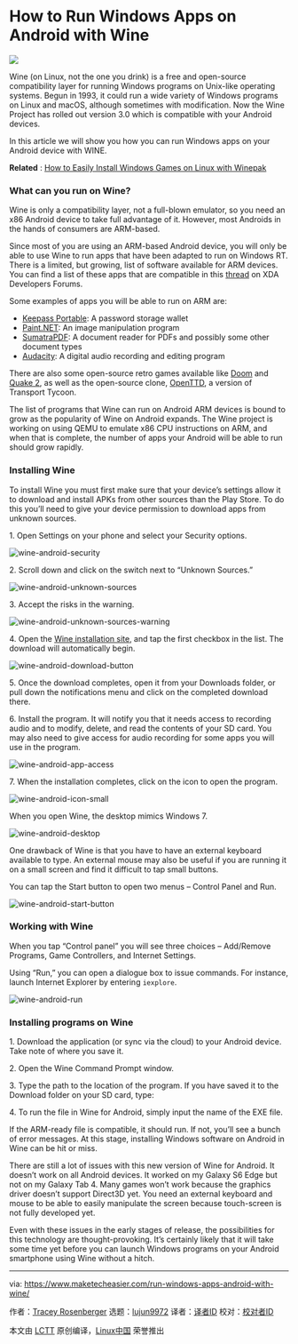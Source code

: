 How to Run Windows Apps on Android with Wine
======

![](https://www.maketecheasier.com/assets/uploads/2018/07/Wine-Android-featured-image.jpg)

Wine (on Linux, not the one you drink) is a free and open-source compatibility layer for running Windows programs on Unix-like operating systems. Begun in 1993, it could run a wide variety of Windows programs on Linux and macOS, although sometimes with modification. Now the Wine Project has rolled out version 3.0 which is compatible with your Android devices.

In this article we will show you how you can run Windows apps on your Android device with WINE.

**Related** : [How to Easily Install Windows Games on Linux with Winepak][1]

### What can you run on Wine?

Wine is only a compatibility layer, not a full-blown emulator, so you need an x86 Android device to take full advantage of it. However, most Androids in the hands of consumers are ARM-based.

Since most of you are using an ARM-based Android device, you will only be able to use Wine to run apps that have been adapted to run on Windows RT. There is a limited, but growing, list of software available for ARM devices. You can find a list of these apps that are compatible in this [thread][2] on XDA Developers Forums.

Some examples of apps you will be able to run on ARM are:

  * [Keepass Portable][3]: A password storage wallet
  * [Paint.NET][4]: An image manipulation program
  * [SumatraPDF][5]: A document reader for PDFs and possibly some other document types
  * [Audacity][6]: A digital audio recording and editing program



There are also some open-source retro games available like [Doom][7] and [Quake 2][8], as well as the open-source clone, [OpenTTD][9], a version of Transport Tycoon.

The list of programs that Wine can run on Android ARM devices is bound to grow as the popularity of Wine on Android expands. The Wine project is working on using QEMU to emulate x86 CPU instructions on ARM, and when that is complete, the number of apps your Android will be able to run should grow rapidly.

### Installing Wine

To install Wine you must first make sure that your device’s settings allow it to download and install APKs from other sources than the Play Store. To do this you’ll need to give your device permission to download apps from unknown sources.

1\. Open Settings on your phone and select your Security options.


![wine-android-security][10]

2\. Scroll down and click on the switch next to “Unknown Sources.”

![wine-android-unknown-sources][11]

3\. Accept the risks in the warning.

![wine-android-unknown-sources-warning][12]

4\. Open the [Wine installation site][13], and tap the first checkbox in the list. The download will automatically begin.

![wine-android-download-button][14]

5\. Once the download completes, open it from your Downloads folder, or pull down the notifications menu and click on the completed download there.

6\. Install the program. It will notify you that it needs access to recording audio and to modify, delete, and read the contents of your SD card. You may also need to give access for audio recording for some apps you will use in the program.

![wine-android-app-access][15]

7\. When the installation completes, click on the icon to open the program.

![wine-android-icon-small][16]

When you open Wine, the desktop mimics Windows 7.

![wine-android-desktop][17]

One drawback of Wine is that you have to have an external keyboard available to type. An external mouse may also be useful if you are running it on a small screen and find it difficult to tap small buttons.

You can tap the Start button to open two menus – Control Panel and Run.

![wine-android-start-button][18]

### Working with Wine

When you tap “Control panel” you will see three choices – Add/Remove Programs, Game Controllers, and Internet Settings.

Using “Run,” you can open a dialogue box to issue commands. For instance, launch Internet Explorer by entering `iexplore`.

![wine-android-run][19]

### Installing programs on Wine

1\. Download the application (or sync via the cloud) to your Android device. Take note of where you save it.

2\. Open the Wine Command Prompt window.

3\. Type the path to the location of the program. If you have saved it to the Download folder on your SD card, type:

4\. To run the file in Wine for Android, simply input the name of the EXE file.

If the ARM-ready file is compatible, it should run. If not, you’ll see a bunch of error messages. At this stage, installing Windows software on Android in Wine can be hit or miss.

There are still a lot of issues with this new version of Wine for Android. It doesn’t work on all Android devices. It worked on my Galaxy S6 Edge but not on my Galaxy Tab 4. Many games won’t work because the graphics driver doesn’t support Direct3D yet. You need an external keyboard and mouse to be able to easily manipulate the screen because touch-screen is not fully developed yet.

Even with these issues in the early stages of release, the possibilities for this technology are thought-provoking. It’s certainly likely that it will take some time yet before you can launch Windows programs on your Android smartphone using Wine without a hitch.

--------------------------------------------------------------------------------

via: https://www.maketecheasier.com/run-windows-apps-android-with-wine/

作者：[Tracey Rosenberger][a]
选题：[lujun9972](https://github.com/lujun9972)
译者：[译者ID](https://github.com/译者ID)
校对：[校对者ID](https://github.com/校对者ID)

本文由 [LCTT](https://github.com/LCTT/TranslateProject) 原创编译，[Linux中国](https://linux.cn/) 荣誉推出

[a]:https://www.maketecheasier.com/author/traceyrosenberger/
[1]:https://www.maketecheasier.com/winepak-install-windows-games-linux/ (How to Easily Install Windows Games on Linux with Winepak)
[2]:https://forum.xda-developers.com/showthread.php?t=2092348
[3]:http://downloads.sourceforge.net/keepass/KeePass-2.20.1.zip
[4]:http://forum.xda-developers.com/showthread.php?t=2411497
[5]:http://forum.xda-developers.com/showthread.php?t=2098594
[6]:http://forum.xda-developers.com/showthread.php?t=2103779
[7]:http://forum.xda-developers.com/showthread.php?t=2175449
[8]:http://forum.xda-developers.com/attachment.php?attachmentid=1640830&d=1358070370
[9]:http://forum.xda-developers.com/showpost.php?p=36674868&postcount=151
[10]:https://www.maketecheasier.com/assets/uploads/2018/07/Wine-Android-security.png (wine-android-security)
[11]:https://www.maketecheasier.com/assets/uploads/2018/07/Wine-Android-unknown-sources.jpg (wine-android-unknown-sources)
[12]:https://www.maketecheasier.com/assets/uploads/2018/07/Wine-Android-unknown-sources-warning.png (wine-android-unknown-sources-warning)
[13]:https://dl.winehq.org/wine-builds/android/
[14]:https://www.maketecheasier.com/assets/uploads/2018/07/Wine-Android-download-button.png (wine-android-download-button)
[15]:https://www.maketecheasier.com/assets/uploads/2018/07/Wine-Android-app-access.jpg (wine-android-app-access)
[16]:https://www.maketecheasier.com/assets/uploads/2018/07/Wine-Android-icon-small.jpg (wine-android-icon-small)
[17]:https://www.maketecheasier.com/assets/uploads/2018/07/Wine-Android-desktop.png (wine-android-desktop)
[18]:https://www.maketecheasier.com/assets/uploads/2018/07/Wine-Android-start-button.png (wine-android-start-button)
[19]:https://www.maketecheasier.com/assets/uploads/2018/07/Wine-Android-Run.png (wine-android-run)
